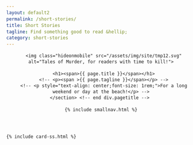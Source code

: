 ```yaml
---
layout: default2
permalink: /short-stories/
title: Short Stories
tagline: Find something good to read &hellip;
category: short-stories
---
```


<div class="{{ page.title }}">

  <header class="pagehead">
     <section class="pagetitle">
      
      <img class="hideonmobile" src="/assets/img/site/tmp12.svg" alt="Tales of Murder, for readers with time to kill!">

      <h1><span>{{ page.title }}</span></h1>
      <!-- <p><span >{{ page.tagline }}</span></p> -->
      <!-- <p style="text-align: center;font-size: 1rem;">For a long weekend or day at the beach!</p> -->
    </section> <!-- end div.pagetitle --> 
    
    {% include smallnav.html %}
    
  </header>

  <div class="cf"></div>

  <section class="card__container">

    {% include card-ss.html %}

  </section> <!-- end section .container .card__container -->


</div>
